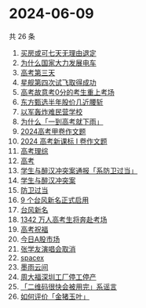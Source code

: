 # 2024-06-09

共 26 条

<!-- BEGIN -->
<!-- 最后更新时间 Sun Jun 09 2024 22:07:19 GMT+0800 (China Standard Time) -->

1. [买房或可七天无理由退定](https://www.zhihu.com/search?q=%E4%B9%B0%E6%88%BF%E6%88%96%E5%8F%AF%E4%B8%83%E5%A4%A9%E6%97%A0%E7%90%86%E7%94%B1%E9%80%80%E5%AE%9A)
1. [为什么国家大力发展电车](https://www.zhihu.com/search?q=%E4%B8%BA%E4%BB%80%E4%B9%88%E5%9B%BD%E5%AE%B6%E5%A4%A7%E5%8A%9B%E5%8F%91%E5%B1%95%E7%94%B5%E8%BD%A6)
1. [高考第三天](https://www.zhihu.com/search?q=%E9%AB%98%E8%80%83%E7%AC%AC%E4%B8%89%E5%A4%A9)
1. [星舰第四次试飞取得成功](https://www.zhihu.com/search?q=%E6%98%9F%E8%88%B0%E7%AC%AC%E5%9B%9B%E6%AC%A1%E8%AF%95%E9%A3%9E%E5%8F%96%E5%BE%97%E6%88%90%E5%8A%9F)
1. [高考故意考0分的考生重上考场](https://www.zhihu.com/search?q=%E9%AB%98%E8%80%83%E6%95%85%E6%84%8F%E8%80%830%E5%88%86%E7%9A%84%E8%80%83%E7%94%9F%E9%87%8D%E4%B8%8A%E8%80%83%E5%9C%BA)
1. [东方甄选半年股价几近腰斩](https://www.zhihu.com/search?q=%E4%B8%9C%E6%96%B9%E7%94%84%E9%80%89%E5%8D%8A%E5%B9%B4%E8%82%A1%E4%BB%B7%E5%87%A0%E8%BF%91%E8%85%B0%E6%96%A9)
1. [以军轰炸难民营学校](https://www.zhihu.com/search?q=%E4%BB%A5%E5%86%9B%E8%BD%B0%E7%82%B8%E9%9A%BE%E6%B0%91%E8%90%A5%E5%AD%A6%E6%A0%A1)
1. [为什么「一到高考就下雨」](https://www.zhihu.com/search?q=%E4%B8%BA%E4%BB%80%E4%B9%88%E3%80%8C%E4%B8%80%E5%88%B0%E9%AB%98%E8%80%83%E5%B0%B1%E4%B8%8B%E9%9B%A8%E3%80%8D)
1. [2024高考甲卷作文题](https://www.zhihu.com/search?q=2024%E9%AB%98%E8%80%83%E7%94%B2%E5%8D%B7%E4%BD%9C%E6%96%87%E9%A2%98)
1. [2024 高考新课标 I 卷作文题](https://www.zhihu.com/search?q=%202024%20%E9%AB%98%E8%80%83%E6%96%B0%E8%AF%BE%E6%A0%87%20I%20%E5%8D%B7%E4%BD%9C%E6%96%87%E9%A2%98)
1. [高考理综](https://www.zhihu.com/search?q=%E9%AB%98%E8%80%83%E7%90%86%E7%BB%BC)
1. [高考](https://www.zhihu.com/search?q=%E9%AB%98%E8%80%83)
1. [学生与醉汉冲突案通报「系防卫过当」](https://www.zhihu.com/search?q=%E5%AD%A6%E7%94%9F%E4%B8%8E%E9%86%89%E6%B1%89%E5%86%B2%E7%AA%81%E6%A1%88%E9%80%9A%E6%8A%A5%E3%80%8C%E7%B3%BB%E9%98%B2%E5%8D%AB%E8%BF%87%E5%BD%93%E3%80%8D)
1. [学生与醉汉冲突案](https://www.zhihu.com/search?q=%E5%AD%A6%E7%94%9F%E4%B8%8E%E9%86%89%E6%B1%89%E5%86%B2%E7%AA%81%E6%A1%88)
1. [防卫过当](https://www.zhihu.com/search?q=%E9%98%B2%E5%8D%AB%E8%BF%87%E5%BD%93)
1. [9 个台风新名正式启用](https://www.zhihu.com/search?q=9%20%E4%B8%AA%E5%8F%B0%E9%A3%8E%E6%96%B0%E5%90%8D%E6%AD%A3%E5%BC%8F%E5%90%AF%E7%94%A8)
1. [台风新名](https://www.zhihu.com/search?q=%E5%8F%B0%E9%A3%8E%E6%96%B0%E5%90%8D)
1. [1342 万人高考生将奔赴考场](https://www.zhihu.com/search?q=1342%20%E4%B8%87%E4%BA%BA%E9%AB%98%E8%80%83%E7%94%9F%E5%B0%86%E5%A5%94%E8%B5%B4%E8%80%83%E5%9C%BA)
1. [高考祝福](https://www.zhihu.com/search?q=%E9%AB%98%E8%80%83%E7%A5%9D%E7%A6%8F)
1. [今日A股市场](https://www.zhihu.com/search?q=%E4%BB%8A%E6%97%A5A%E8%82%A1%E5%B8%82%E5%9C%BA)
1. [张学友演唱会取消](https://www.zhihu.com/search?q=%E5%BC%A0%E5%AD%A6%E5%8F%8B%E6%BC%94%E5%94%B1%E4%BC%9A%E5%8F%96%E6%B6%88)
1. [spacex](https://www.zhihu.com/search?q=spacex)
1. [墨雨云间](https://www.zhihu.com/search?q=%E5%A2%A8%E9%9B%A8%E4%BA%91%E9%97%B4)
1. [周大福深圳工厂停工停产](https://www.zhihu.com/search?q=%E5%91%A8%E5%A4%A7%E7%A6%8F%E6%B7%B1%E5%9C%B3%E5%B7%A5%E5%8E%82%E5%81%9C%E5%B7%A5%E5%81%9C%E4%BA%A7)
1. [「二维码很快会被用完」系谣言](https://www.zhihu.com/search?q=%E3%80%8C%E4%BA%8C%E7%BB%B4%E7%A0%81%E5%BE%88%E5%BF%AB%E4%BC%9A%E8%A2%AB%E7%94%A8%E5%AE%8C%E3%80%8D%E7%B3%BB%E8%B0%A3%E8%A8%80)
1. [如何评价「金猪玉叶」](https://www.zhihu.com/search?q=%E5%A6%82%E4%BD%95%E8%AF%84%E4%BB%B7%E3%80%8C%E9%87%91%E7%8C%AA%E7%8E%89%E5%8F%B6%E3%80%8D)

<!-- END -->
